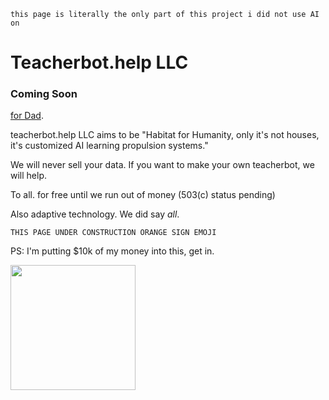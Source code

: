 ```this page is literally the only part of this project i did not use AI on```
# Teacherbot.help LLC
### Coming Soon

<a href="alreadydoingit.html">for Dad</a>.

teacherbot.help LLC aims to be "Habitat for Humanity, only it's not houses, it's customized AI learning propulsion systems."

We will never sell your data. If you want to make your own teacherbot, we will help.

To all. for free until we run out of money (503(c) status pending)

Also adaptive technology. We did say *all*.

```THIS PAGE UNDER CONSTRUCTION ORANGE SIGN EMOJI```

PS: I'm putting $10k of my money into this, get in.


<img src="esther_den.jpg" width="200">